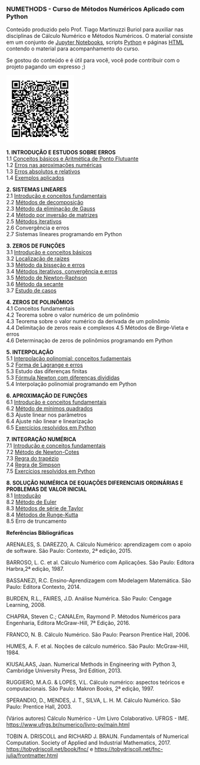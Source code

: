 ### NUMETHODS - Curso de Métodos Numéricos Aplicado com Python
Conteúdo produzido pelo Prof. Tiago Martinuzzi Buriol para auxiliar nas disciplinas de Cálculo Numérico e Métodos Numéricos.
O material consiste em um conjunto de [Jupyter Notebooks](http://jupyter.org/), scripts [Python](python.org) e páginas [HTML](https://www.w3.org/html/) contendo o material para acompanhamento do curso.   


Se gostou do conteúdo e é útil para você, você pode contribuir com o projeto pagando um expresso ;)

<img title="p i x" src="imagens/da28a188-c7e9-4900-9312-0a7cf54d5d8c.jpeg" width="180">


**1. INTRODUÇÃO E ESTUDOS SOBRE ERROS** <br>
1.1 [Conceitos básicos e Aritmética de Ponto Flutuante](https://github.com/tiagoburiol/NUMETHODS/blob/master/1_INTRODUCAO_ERROS/1.1_conceitos_basicos_e_aritmetica_de_ponto_flutuante.ipynb)<br>
1.2 [Erros nas aproximações numéricas](https://github.com/tiagoburiol/NUMETHODS/blob/master/1_INTRODUCAO_ERROS/1.2_erros_nas_aproximacoes_numericas.ipynb)<br>
1.3 [Erros absolutos e relativos](https://github.com/tiagoburiol/NUMETHODS/blob/master/1_INTRODUCAO_ERROS/1.3_erros_absolutos_e_relativos.ipynb)<br> 
1.4 [Exemplos aplicados](https://github.com/tiagoburiol/NUMETHODS/blob/master/1_INTRODUCAO_ERROS/1.4_exemplos_aplicados.ipynb) <br>


**2. SISTEMAS LINEARES** <br>
2.1 [Introdução e conceitos fundamentais](https://github.com/tiagoburiol/NUMETHODS/blob/master/2_SISTEMAS_LINEARES/2.1_introducao_e_conceitos_fundamentais.ipynb)<br>
2.2 [Métodos de decomposição](https://github.com/tiagoburiol/NUMETHODS/blob/master/2_SISTEMAS_LINEARES/2.2_decomposicao_LU.ipynb) <br>
2.3 [Método da eliminação de Gauss](https://github.com/tiagoburiol/NUMETHODS/blob/master/2_SISTEMAS_LINEARES/2.3_metodo_da_eliminacao_de_gauss.ipynb) <br>
2.4 [Método por inversão de matrizes](https://github.com/tiagoburiol/NUMETHODS/blob/master/2_SISTEMAS_LINEARES/2.4_metodos_por_inversao_de_matrizes.ipynb)<br> 
2.5 [Métodos iterativos](https://github.com/tiagoburiol/NUMETHODS/blob/master/2_SISTEMAS_LINEARES/2.5_metodos_iterativos.ipynb)<br>
2.6 Convergência e erros <br>
2.7 Sistemas lineares programando em Python <br>

**3. ZEROS DE FUNÇÕES** <br> 
3.1 [Introdução e conceitos básicos](https://github.com/tiagoburiol/NUMETHODS/blob/master/3_ZEROS_DE_FUNCOES/3.1_Introducao_e_conceitos_basicos%20.ipynb) <br> 
3.2 [Localização de raízes](https://github.com/tiagoburiol/NUMETHODS/blob/master/3_ZEROS_DE_FUNCOES/3.2_localizacao_de_raizes.ipynb) <br>
3.3 [Método da bisseção e erros](https://github.com/tiagoburiol/NUMETHODS/blob/master/3_ZEROS_DE_FUNCOES/3.3_metodo_da_bissecao.ipynb) <br>
3.4 [Métodos iterativos, convergência e erros](https://github.com/tiagoburiol/NUMETHODS/blob/master/3_ZEROS_DE_FUNCOES/3.4_metodo_das_aproximacoes_sucessivas.ipynb)<br>
3.5 [Método de Newton-Raphson](https://github.com/tiagoburiol/NUMETHODS/blob/master/3_ZEROS_DE_FUNCOES/3.5_metodo_de_newton_raphson.ipynb)<br>
3.6 [Método da secante](https://github.com/tiagoburiol/NUMETHODS/blob/master/3_ZEROS_DE_FUNCOES/3.6_metodo_das_secantes.ipynb)<br>
3.7 [Estudo de casos](https://github.com/tiagoburiol/NUMETHODS/blob/master/3_ZEROS_DE_FUNCOES/3.7_estudo_de_casos.ipynb)<br>

**4. ZEROS DE POLINÔMIOS** <br>
4.1 Conceitos fundamentais <br>
4.2 Teorema sobre o valor numérico de um polinômio <br>
4.3 Teorema sobre o valor numérico da derivada de um polinômio <br>
4.4 Delimitação de zeros reais e complexos 4.5 Métodos de Birge-Vieta e erros <br>
4.6 Determinaçào de zeros de polinômios programando em Python <br>

**5. INTERPOLAÇÃO** <br>
5.1 [Interpolação polinomial: conceitos fudamentais](https://github.com/tiagoburiol/NUMETHODS/blob/master/5_INTERPOLACAO/5.0_interpolacao_introducao.ipynb)<br>
5.2 [Forma de Lagrange e erros](https://github.com/tiagoburiol/NUMETHODS/blob/master/5_INTERPOLACAO/5.2_formula_de_lagrange.ipynb)<br>
5.3 Estudo das diferenças finitas <br>
5.3 [Fórmula Newton com diferenças divididas](https://github.com/tiagoburiol/NUMETHODS/blob/master/5_INTERPOLACAO/5_3_formula_de_newton.ipynb) <br> 
5.4 Interpolação polinomial programando em Python <br>

**6. APROXIMAÇÃO DE FUNÇÕES** <br> 
6.1 [Introdução e conceitos fundamentais](https://github.com/tiagoburiol/NUMETHODS/blob/master/6_APROXIMACAO_DE_FUNCOES/6.1_introducao_e_conceitos_fundamentais.ipynb)<br>
6.2 [Método de mínimos quadrados](https://github.com/tiagoburiol/NUMETHODS/blob/master/6_APROXIMACAO_DE_FUNCOES/6.minimos_quadrados.ipynb) <br>
6.3 Ajuste linear nos parâmetros <br>
6.4 Ajuste não linear e linearização <br>
6.5 [Exercícios resolvidos em Python](https://github.com/tiagoburiol/NUMETHODS/blob/master/6_APROXIMACAO_DE_FUNCOES/6.5.exercicios_resolvidos_em_python.ipynb)<br>

**7. INTEGRAÇÃO NUMÉRICA** <br>
7.1 [Introdução e conceitos fundamentais](https://github.com/tiagoburiol/NUMETHODS/blob/master/7_INTEGRACAO_NUMERICA/7.1_integracao_numerica.ipynb) <br>
7.2 [Método de Newton-Cotes](https://github.com/tiagoburiol/NUMETHODS/blob/master/7_INTEGRACAO_NUMERICA/7.2_metodo_de_newton-cotes.ipynb) <br>
7.3 [Regra do trapézio](https://github.com/tiagoburiol/NUMETHODS/blob/master/7_INTEGRACAO_NUMERICA/7.3_regra_dos_trapezios.ipynb) <br>
7.4 [Regra de Simpson](https://github.com/tiagoburiol/NUMETHODS/blob/master/7_INTEGRACAO_NUMERICA/7.4_regras_de_simpson.ipynb) <br>
7.5 [Exercícios resolvidos em Python](https://github.com/tiagoburiol/NUMETHODS/blob/master/7_INTEGRACAO_NUMERICA/7.5_exercicios_resolvidos_em_python.ipynb) <br>

**8.  SOLUÇÃO NUMÉRICA DE EQUAÇÕES DIFERENCIAIS ORDINÁRIAS E PROBLEMAS DE VALOR INICIAL** <br>
8.1 [Introdução](https://github.com/tiagoburiol/NUMETHODS/blob/master/8_SOLUCAO_NUMERICA_DE_EDOs/8.1_introducao.ipynb) <br>
8.2 [Método de Euler](https://github.com/tiagoburiol/NUMETHODS/blob/master/8_SOLUCAO_NUMERICA_DE_EDOs/8.2_metodo_de_euler.ipynb) <br> 
8.3 [Métodos de série de Taylor](https://github.com/tiagoburiol/NUMETHODS/blob/master/8_SOLUCAO_NUMERICA_DE_EDOs/8.3_metodos_de_serie_de_taylor.ipynb) <br> 
8.4 [Métodos de Runge-Kutta](https://github.com/tiagoburiol/NUMETHODS/blob/master/8_SOLUCAO_NUMERICA_DE_EDOs/8.4_metodos_de_runge_kutta.ipynb) <br>
8.5 Erro de truncamento <br>

**Referências Bibliográficas**

ARENALES, S. DAREZZO, A. Cálculo Numérico: aprendizagem com o apoio de software. São Paulo: Contexto, 2ª edição, 2015. 

BARROSO, L. C. et al. Cálculo Numérico com Aplicações. São Paulo: Editora Harbra,2ª edição, 1987.

BASSANEZI, R.C. Ensino-Aprendizagem com Modelagem Matemática. São Paulo: Editora Contexto, 2014.

BURDEN, R.L., FAIRES, J.D. Análise Numérica. São Paulo: Cengage Learning, 2008.

CHAPRA, Steven C.; CANALEm, Raymond P. Métodos Numéricos para Engenharia, Editora McGraw-Hill, 7ª Edição, 2016.

FRANCO, N. B. Cálculo Numérico. São Paulo: Pearson Prentice Hall, 2006. 

HUMES, A. F. et al. Noções de cálculo numérico. São Paulo: McGraw-Hill, 1984.

KIUSALAAS, Jaan. Numerical Methods in Engineering with Python 3, Cambridge University Press, 3rd Edition, 2013.

RUGGIERO, M.A.G. &amp; LOPES, V.L. Cálculo numérico: aspectos teóricos e computacionais. São Paulo: Makron Books, 2ª edição, 1997. 

SPERANDIO, D., MENDES, J. T., SILVA, L. H. M. Cálculo Numérico. São Paulo: Prentice Hall, 2003.

(Vários autores) Cálculo Numérico - Um Livro Colaborativo. UFRGS - IME. https://www.ufrgs.br/numerico/livro-py/main.html

TOBIN A. DRISCOLL and RICHARD J. BRAUN. Fundamentals of Numerical Computation. Society of Applied and Industrial Mathematics, 2017. https://tobydriscoll.net/book/fnc/ e https://tobydriscoll.net/fnc-julia/frontmatter.html





